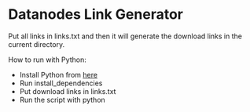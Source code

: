 # Datanodes Link Generator

Put all links in links.txt and then it will generate the download links in the current directory.

How to run with Python:
- Install Python from [here](https://www.python.org/downloads/)
- Run install_dependencies
- Put download links in links.txt
- Run the script with python
